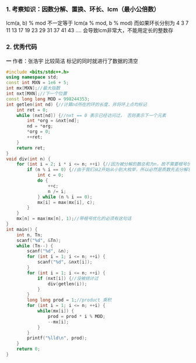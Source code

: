 
### 1. 考察知识：因数分解、置换、环长、lcm（最小公倍数）


lcm(a, b) % mod 不一定等于 lcm(a % mod, b % mod)
而如果环长分别为 4 3 7 11 13 17 19 23 29 31 37 41 43 .... 会导致lcm非常大，不能用定长的整数存

### 2. 优秀代码
**一**
作者：张浩宇
比较简洁
标记的同时就进行了数据的清空


```c++
#include <bits/stdc++.h>
using namespace std;
const int MXN = 1e6 + 5;
int mx[MXN];//最大指数
int nxt[MXN];//下一个位置
const long long MOD = 998244353;
int getlen(int nd) {//计算nd所在的环的长度，并将环上点均标记
	int ret = 0;
	while (nxt[nd]) {//nxt == 0 表示已经访问过， 否则表示下一个元素
		int *org = &nxt[nd];
		nd = *org;
		*org = 0;
		++ret;
	}
	return ret;
}
void div(int n) {
	for (int i = 2; i * i <= n; ++i) {//因为被分解的数总和为n，故不需要根号优化，当然可以加上，但只是减少常数
		if (n % i == 0) {//由于我们从2开始从小到大枚举，所以必然是质数先去分解它，读者可以自行证明
			int c = 0;
			do {
				++c;
				n /= i;
			} while (n % i == 0);
			mx[i] = max(mx[i], c);
		}
	}
	mx[n] = max(mx[n], 1);//带根号优化的必须有这句话
}
int main() {
	int n, Tn;
	scanf("%d", &Tn);
	while (Tn--) {
		scanf("%d", &n);
		for (int i = 1; i <= n; ++i) {
			scanf("%d", &nxt[i]);
		}
		for (int i = 1; i <= n; ++i) {
			if (nxt[i]) {//没被统计过
				div(getlen(i));
			}
		}
		long long prod = 1;//product 乘积
		for (int i = 1; i <= n; ++i) {
			while(mx[i]) {
				prod = prod * i % MOD;
				--mx[i]; 
			}
		}
		printf("%lld\n", prod);
	}
	return 0;
}


```
